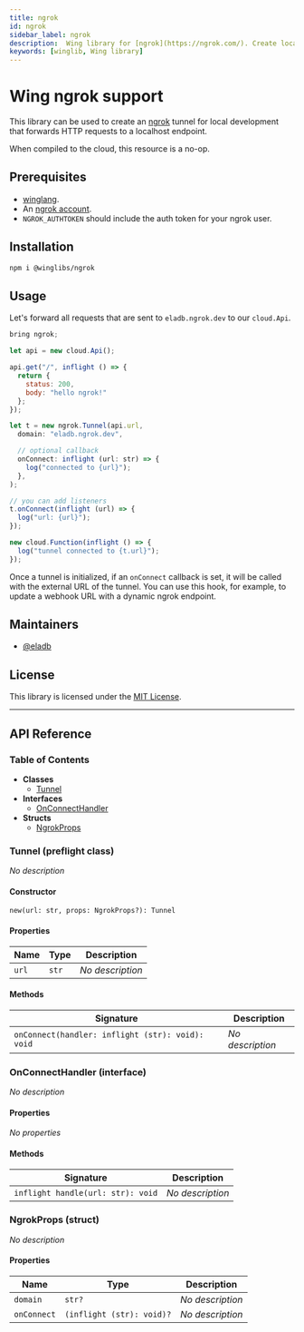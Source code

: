 ```yaml
---
title: ngrok
id: ngrok
sidebar_label: ngrok
description:  Wing library for [ngrok](https://ngrok.com/). Create local tunnels to Wing endpoints.
keywords: [winglib, Wing library]
---
```

# Wing ngrok support 

This library can be used to create an [ngrok](https://ngrok.com) tunnel for local development that
forwards HTTP requests to a localhost endpoint.

When compiled to the cloud, this resource is a no-op.

## Prerequisites

* [winglang](https://winglang.io).
* An [ngrok account](https://ngrok.com).
* `NGROK_AUTHTOKEN` should include the auth token for your ngrok user.

## Installation

```sh
npm i @winglibs/ngrok
```

## Usage

Let's forward all requests that are sent to `eladb.ngrok.dev` to our `cloud.Api`.

```js
bring ngrok;

let api = new cloud.Api();

api.get("/", inflight () => {
  return {
    status: 200,
    body: "hello ngrok!"
  };
});

let t = new ngrok.Tunnel(api.url, 
  domain: "eladb.ngrok.dev",

  // optional callback
  onConnect: inflight (url: str) => {
    log("connected to {url}");
  },
);

// you can add listeners
t.onConnect(inflight (url) => {
  log("url: {url}");
});

new cloud.Function(inflight () => {
  log("tunnel connected to {t.url}");
});
```

Once a tunnel is initialized, if an `onConnect` callback is set, it will be called with the external
URL of the tunnel. You can use this hook, for example, to update a webhook URL with a dynamic ngrok
endpoint.

## Maintainers

- [@eladb](https://github.com/eladb)

## License

This library is licensed under the [MIT License](./LICENSE).

---
## API Reference

### Table of Contents

- **Classes**
  - <a href="#@winglibs/ngrok.Tunnel">Tunnel</a>
- **Interfaces**
  - <a href="#@winglibs/ngrok.OnConnectHandler">OnConnectHandler</a>
- **Structs**
  - <a href="#@winglibs/ngrok.NgrokProps">NgrokProps</a>

### Tunnel (preflight class) <a class="wing-docs-anchor" id="@winglibs/ngrok.Tunnel"></a>

*No description*

#### Constructor

```
new(url: str, props: NgrokProps?): Tunnel
```

#### Properties

| **Name** | **Type** | **Description** |
| --- | --- | --- |
| <code>url</code> | <code>str</code> | *No description* |

#### Methods

| **Signature** | **Description** |
| --- | --- |
| <code>onConnect(handler: inflight (str): void): void</code> | *No description* |

### OnConnectHandler (interface) <a class="wing-docs-anchor" id="@winglibs/ngrok.OnConnectHandler"></a>

*No description*

#### Properties

*No properties*

#### Methods

| **Signature** | **Description** |
| --- | --- |
| <code>inflight handle(url: str): void</code> | *No description* |

### NgrokProps (struct) <a class="wing-docs-anchor" id="@winglibs/ngrok.NgrokProps"></a>

*No description*

#### Properties

| **Name** | **Type** | **Description** |
| --- | --- | --- |
| <code>domain</code> | <code>str?</code> | *No description* |
| <code>onConnect</code> | <code>(inflight (str): void)?</code> | *No description* |


